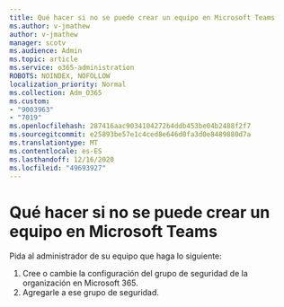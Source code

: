 ```yaml
---
title: Qué hacer si no se puede crear un equipo en Microsoft Teams
ms.author: v-jmathew
author: v-jmathew
manager: scotv
ms.audience: Admin
ms.topic: article
ms.service: o365-administration
ROBOTS: NOINDEX, NOFOLLOW
localization_priority: Normal
ms.collection: Adm_O365
ms.custom:
- "9003963"
- "7019"
ms.openlocfilehash: 287416aac9034104272b4ddb453be04b2488f2f7
ms.sourcegitcommit: e25893be57e1c4ced8e646d0fa3d0e8489880d7a
ms.translationtype: MT
ms.contentlocale: es-ES
ms.lasthandoff: 12/16/2020
ms.locfileid: "49693927"
---
```

# <a name="what-to-do-if-you-cant-create-a-team-in-microsoft-teams"></a>Qué hacer si no se puede crear un equipo en Microsoft Teams

Pida al administrador de su equipo que haga lo siguiente:

1. Cree o cambie la configuración del grupo de seguridad de la organización en Microsoft 365.
2. Agregarle a ese grupo de seguridad.
